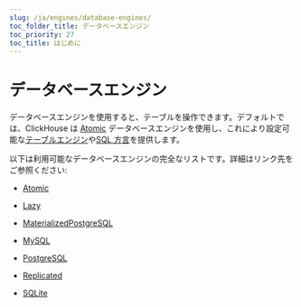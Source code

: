 ```yaml
---
slug: /ja/engines/database-engines/
toc_folder_title: データベースエンジン
toc_priority: 27
toc_title: はじめに
---
```


# データベースエンジン

データベースエンジンを使用すると、テーブルを操作できます。デフォルトでは、ClickHouse は [Atomic](../../engines/database-engines/atomic.md) データベースエンジンを使用し、これにより設定可能な[テーブルエンジン](/docs/ja/engines/table-engines)や[SQL 方言](../../sql-reference/syntax.md)を提供します。

以下は利用可能なデータベースエンジンの完全なリストです。詳細はリンク先をご参照ください:

- [Atomic](../../engines/database-engines/atomic.md)

- [Lazy](../../engines/database-engines/lazy.md)

- [MaterializedPostgreSQL](../../engines/database-engines/materialized-postgresql.md)

- [MySQL](../../engines/database-engines/mysql.md)

- [PostgreSQL](../../engines/database-engines/postgresql.md)

- [Replicated](../../engines/database-engines/replicated.md)

- [SQLite](../../engines/database-engines/sqlite.md)
